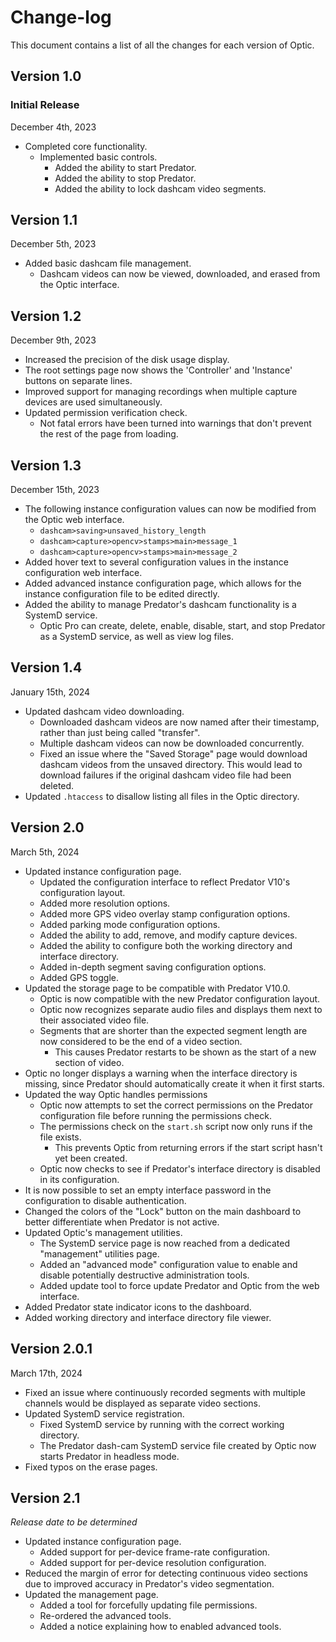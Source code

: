 # Change-log

This document contains a list of all the changes for each version of Optic.


## Version 1.0 

### Initial Release

December 4th, 2023

- Completed core functionality.
    - Implemented basic controls.
        - Added the ability to start Predator.
        - Added the ability to stop Predator.
        - Added the ability to lock dashcam video segments.


## Version 1.1

December 5th, 2023

- Added basic dashcam file management.
    - Dashcam videos can now be viewed, downloaded, and erased from the Optic interface.


## Version 1.2

December 9th, 2023

- Increased the precision of the disk usage display.
- The root settings page now shows the 'Controller' and 'Instance' buttons on separate lines.
- Improved support for managing recordings when multiple capture devices are used simultaneously.
- Updated permission verification check.
    - Not fatal errors have been turned into warnings that don't prevent the rest of the page from loading.


## Version 1.3

December 15th, 2023

- The following instance configuration values can now be modified from the Optic web interface.
    - `dashcam>saving>unsaved_history_length`
    - `dashcam>capture>opencv>stamps>main>message_1`
    - `dashcam>capture>opencv>stamps>main>message_2`
- Added hover text to several configuration values in the instance configuration web interface.
- Added advanced instance configuration page, which allows for the instance configuration file to be edited directly.
- Added the ability to manage Predator's dashcam functionality is a SystemD service.
    - Optic Pro can create, delete, enable, disable, start, and stop Predator as a SystemD service, as well as view log files.


## Version 1.4

January 15th, 2024

- Updated dashcam video downloading.
    - Downloaded dashcam videos are now named after their timestamp, rather than just being called "transfer".
    - Multiple dashcam videos can now be downloaded concurrently.
    - Fixed an issue where the "Saved Storage" page would download dashcam videos from the unsaved directory. This would lead to download failures if the original dashcam video file had been deleted.
- Updated `.htaccess` to disallow listing all files in the Optic directory.


## Version 2.0

March 5th, 2024

- Updated instance configuration page.
    - Updated the configuration interface to reflect Predator V10's configuration layout.
    - Added more resolution options.
    - Added more GPS video overlay stamp configuration options.
    - Added parking mode configuration options.
    - Added the ability to add, remove, and modify capture devices.
    - Added the ability to configure both the working directory and interface directory.
    - Added in-depth segment saving configuration options.
    - Added GPS toggle.
- Updated the storage page to be compatible with Predator V10.0.
    - Optic is now compatible with the new Predator configuration layout.
    - Optic now recognizes separate audio files and displays them next to their associated video file.
    - Segments that are shorter than the expected segment length are now considered to be the end of a video section.
        - This causes Predator restarts to be shown as the start of a new section of video.
- Optic no longer displays a warning when the interface directory is missing, since Predator should automatically create it when it first starts.
- Updated the way Optic handles permissions
    - Optic now attempts to set the correct permissions on the Predator configuration file before running the permissions check.
    - The permissions check on the `start.sh` script now only runs if the file exists.
        - This prevents Optic from returning errors if the start script hasn't yet been created.
    - Optic now checks to see if Predator's interface directory is disabled in its configuration.
- It is now possible to set an empty interface password in the configuration to disable authentication.
- Changed the colors of the "Lock" button on the main dashboard to better differentiate when Predator is not active.
- Updated Optic's management utilities.
    - The SystemD service page is now reached from a dedicated "management" utilities page.
    - Added an "advanced mode" configuration value to enable and disable potentially destructive administration tools.
    - Added update tool to force update Predator and Optic from the web interface.
- Added Predator state indicator icons to the dashboard.
- Added working directory and interface directory file viewer.


## Version 2.0.1

March 17th, 2024

- Fixed an issue where continuously recorded segments with multiple channels would be displayed as separate video sections.
- Updated SystemD service registration.
    - Fixed SystemD service by running with the correct working directory.
    - The Predator dash-cam SystemD service file created by Optic now starts Predator in headless mode.
- Fixed typos on the erase pages.


## Version 2.1

*Release date to be determined*

- Updated instance configuration page.
    - Added support for per-device frame-rate configuration.
    - Added support for per-device resolution configuration.
- Reduced the margin of error for detecting continuous video sections due to improved accuracy in Predator's video segmentation.
- Updated the management page.
    - Added a tool for forcefully updating file permissions.
    - Re-ordered the advanced tools.
    - Added a notice explaining how to enabled advanced tools.
